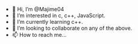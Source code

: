 - 👋 Hi, I’m @Majime04
- 👀 I’m interested in c, c++, JavaScript.
- 🌱 I’m currently learning c++.
- 💞️ I’m looking to collaborate on any of the above.
- 📫 How to reach me...

<!---
Majime04/Majime04 is a ✨ special ✨ repository because its `README.md` (this file) appears on your GitHub profile.
You can click the Preview link to take a look at your changes.
--->
